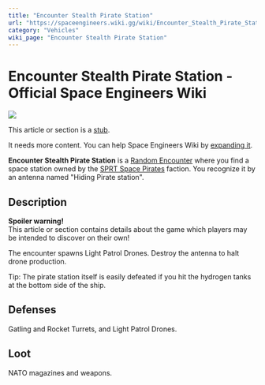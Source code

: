 ```yaml
---
title: "Encounter Stealth Pirate Station"
url: "https://spaceengineers.wiki.gg/wiki/Encounter_Stealth_Pirate_Station"
category: "Vehicles"
wiki_page: "Encounter Stealth Pirate Station"
---
```


# Encounter Stealth Pirate Station - Official Space Engineers Wiki

![](https://spaceengineers.wiki.gg/images/thumb/Loading.png/48px-Loading.png?7bc3a9)

This article or section is a [stub](https://spaceengineers.wiki.gg/wiki/Category:Article_stubs "Category:Article stubs").

It needs more content. You can help Space Engineers Wiki by [expanding it](https://spaceengineers.wiki.gg/wiki/Encounter_Stealth_Pirate_Station?action=edit).

**Encounter Stealth Pirate Station** is a [Random Encounter](https://spaceengineers.wiki.gg/wiki/Random_Encounters "Random Encounters") where you find a space station owned by the [SPRT Space Pirates](https://spaceengineers.wiki.gg/wiki/SPRT_Space_Pirates "SPRT Space Pirates") faction. You recognize it by an antenna named "Hiding Pirate station".

## Description

**Spoiler warning!**  
This article or section contains details about the game which players may be intended to discover on their own!

The encounter spawns Light Patrol Drones. Destroy the antenna to halt drone production.

Tip: The pirate station itself is easily defeated if you hit the hydrogen tanks at the bottom side of the ship.

## Defenses

Gatling and Rocket Turrets, and Light Patrol Drones.

## Loot

NATO magazines and weapons.